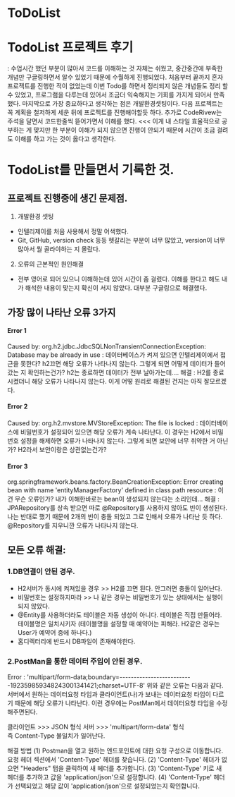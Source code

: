 # ToDoList

# TodoList 프로젝트 후기
: 수업시간 했던 부분이 많아서 코드를 이해하는 것 자체는 쉬웠고, 중간중간에 부족한 개념만
구글링하면서 알수 있었기 때문에 수월하게 진행되었다. 처음부터 끝까지 혼자 프로젝트를 진행한 적이 없었는데
이번 Todo를 하면서 정리되지 않은 개념들도 정리 할 수 있었고, 프로그램을 다루는데 있어서 조금더 익숙해지는
기회를 가지게 되어서 만족했다. 마지막으로 가장 중요하다고 생각하는 점은 개발환경셋팅이다. 
다음 프로젝트는 꼭 계획을 철저하게 세운 뒤에 프로젝트를 진행해야할듯 하다. 
추가로 CodeRivew는 주석을 달면서 코드한줄씩 뜯어가면서 이해를 했다. <<< 이게 내 스타일
효율적으로 공부하는 게 맞지만 한 부분이 이해가 되지 않으면 진행이 안되기 때문에 시간이 조금 걸려도 이해를 
하고 가는 것이 옳다고 생각한다. 


# TodoList를 만들면서 기록한 것.

## 프로젝트 진행중에 생긴 문제점.
1. 개발환경 셋팅
- 인텔리제이를 처음 사용해서 정말 어색했다. 
- Git, GitHub, version check 등등 헷갈리는 부분이 너무 많았고, version이 너무 많아서 뭘 골라야하는 지 몰랐다. 

2. 오류의 근본적인 원인해결
- 전부 영어로 되어 있으니 이해하는데 있어 시간이 좀 걸렸다. 이해를 한다고 해도 내가 해석한 내용이 맞는지 
확신이 서지 않았다. 대부분 구글링으로 해결했다. 

## 가장 많이 나타난 오류 3가지

#### Error 1
Caused by: org.h2.jdbc.JdbcSQLNonTransientConnectionException: Database may be already in use
: 데이터베이스가 켜져 있으면 인텔리제이에서 접근을 못한다? h2끄면 해당 오류가 나타나지 않는다. 그렇게 되면
어떻게 데이터가 들어갔는 지 확인하는건가? h2는 종료하면 데이터가 전부 날아가는데....
해결 : H2를 종료 시켰더니 해당 오류가 나타나지 않는다. 이게 어떻 원리로 해결된 건지는 아직 잘모르겠다. 

#### Error 2
Caused by: org.h2.mvstore.MVStoreException: The file is locked
: 데이터베이스에 비밀번호가 설정되어 있으면 해당 오류가 계속 나타난다. 이 경우는 H2에서 비밀번호 설정을 해제하면 오류가 나타나지 않는다. 그렇게 되면 보안에 너무 취약한 거 아닌가? H2라서 보안이랑은 상관없는건가?

#### Error 3
org.springframework.beans.factory.BeanCreationException: Error creating bean with name 'entityManagerFactory' defined in class path resource 
: 이건 무슨 오류인가? 내가 이해한바로는 bean이 생성되지 않는다는 소리인데... 
해결 : JPARepository를 상속 받으면 따로 @Repository를 사용하지 않아도 빈이 생성된다. 나는 반대로 했기 때문에 2개의 빈이 충돌 되었고 그로 인해서 오류가 나타난 듯 하다. @Repository를 지우니깐 오류가 나타나지 않는다.


## 모든 오류 해결:

### 1.DB연결이 안된 경우.
- H2서버가 동시에 켜져있을 경우 >> H2를 끄면 된다. 안그러면 충돌이 일어난다.
- 비밀번호는 설정하지마라 >> 나 같은 경우는 비밀번호가 있는 상태에서는 실행이 되지 않았다. 
- @Entity를 사용하더라도 테이블은 자동 생성이 아니다. 테이블은 직접 만들어라. 테이블명은 일치시키자
   (테이블명을 설정할 때 예약어는 피해라. H2같은 경우는 User가 예약어 중에 하나다.)
- 홈디렉터리에 반드시 DB파일이 존재해야한다.

### 2.PostMan을 통한 데이터 주입이 안된 경우.
Error :  'multipart/form-data;boundary=--------------------------192359859348243001341421;charset=UTF-8'
위와 같은 오류는 다음과 같다.
서버에서 원하는 데이터요청 타입과 클라이언트(나)가 보내는 데이터요청 타입이 다르기 때문에 해당 오류가 나타난다. 
이런 경우에는 PostMan에서 데이터요청 타입을 수정 해주면된다.

클라이언트 >>> JSON 형식
서버 >>> 'multipart/form-data' 형식  
즉 Content-Type 불일치가 일어난다. 

해결 방법
(1) Postman을 열고 원하는 엔드포인트에 대한 요청 구성으로 이동합니다.
요청 헤더 섹션에서 'Content-Type' 헤더를 찾습니다.
(2) 'Content-Type' 헤더가 없으면 "Headers" 탭을 클릭하여 새 헤더를 추가합니다.
(3) 'Content-Type' 키로 새 헤더를 추가하고 값을 'application/json'으로 설정합니다.
(4) 'Content-Type' 헤더가 선택되었고 해당 값이 'application/json'으로 설정되었는지 확인합니다.

